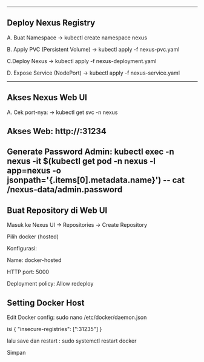-------------------------------------
Deploy Nexus Registry
-------------------------------------
A. Buat Namespace
-> kubectl create namespace nexus

B. Apply PVC (Persistent Volume)
-> kubectl apply -f nexus-pvc.yaml

C.Deploy Nexus
-> kubectl apply -f nexus-deployment.yaml

D. Expose Service (NodePort)
-> kubectl apply -f nexus-service.yaml

--------------------------------------------------------
Akses Nexus Web UI
--------------------------------------------------------
A. Cek port-nya:
-> kubectl get svc -n nexus

Akses Web:
http://<node-ip>:31234
----------------------------------

Generate Password Admin:
kubectl exec -n nexus -it $(kubectl get pod -n nexus -l app=nexus -o jsonpath='{.items[0].metadata.name}') -- cat /nexus-data/admin.password
------------------------------------------------


Buat Repository di Web UI
------------------------------------------------
Masuk ke Nexus UI → Repositories → Create Repository

Pilih docker (hosted)

Konfigurasi:

Name: docker-hosted

HTTP port: 5000

Deployment policy: Allow redeploy




Setting Docker Host
----------------------
Edit Docker config: sudo nano /etc/docker/daemon.json

isi 
{
  "insecure-registries": ["<node-ip>:31235"]
}

lalu save dan restart : sudo systemctl restart docker




Simpan
